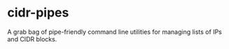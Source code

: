 
# cidr-pipes

A grab bag of pipe-friendly command line utilities for managing lists of IPs and CIDR blocks.


